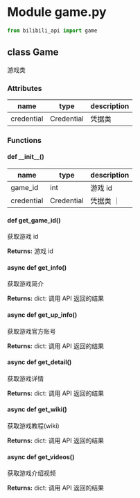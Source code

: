 # Module game.py

``` python
from bilibili_api import game
```

## class Game

游戏类

### Attributes

| name | type | description |
| ---- | ---- | ----------- |
| credential | Credential | 凭据类 |

### Functions

#### def \_\_init\_\_()

| name | type | description |
| - | - | - |
| game_id | int | 游戏 id |
| credential | Credential | 凭据类 ｜

#### def get_game_id()

获取游戏 id

**Returns:** 游戏 id

#### async def get_info()

获取游戏简介

**Returns:** dict: 调用 API 返回的结果

#### async def get_up_info()

获取游戏官方账号

**Returns:** dict: 调用 API 返回的结果

#### async def get_detail()

获取游戏详情

**Returns:** dict: 调用 API 返回的结果

#### async def get_wiki()

获取游戏教程(wiki)

**Returns:** dict: 调用 API 返回的结果

#### async def get_videos()

获取游戏介绍视频

**Returns:** dict: 调用 API 返回的结果
